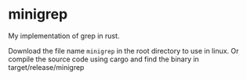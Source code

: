 # minigrep
My implementation of grep in rust.

Download the file name `minigrep` in the root directory to use in linux.
Or compile the source code using cargo and find the binary in target/release/minigrep

